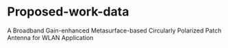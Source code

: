 # Proposed-work-data
A Broadband Gain-enhanced Metasurface-based Circularly Polarized Patch Antenna for WLAN Application
